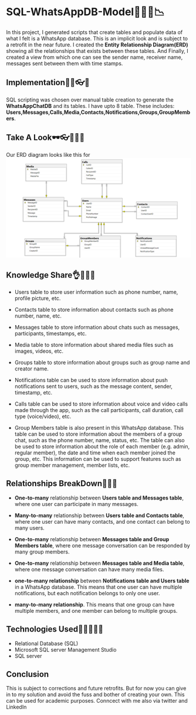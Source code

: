 #   SQL-WhatsAppDB-Model📜📜📩📉

In this project, I generated scripts that create tables and populate data of what I felt  is a WhatsApp database. This is an implicit look and is subject to a retrofit in the near future.
I created the **Entity Relationship Diagram(ERD)** showing all the relationships that exists between these tables.
And Finally, I created a view from which one  can see the sender name, receiver name, messages sent between them with time stamps.


## Implementation🤷‍♀️👓🚗
SQL scripting was chosen over manual table creation to generate the **WhatsAppChatDB** and its tables. I have upto 8 table. These includes: __**Users,Messages,Calls,Media,Contacts,Notifications,Groups,GroupMembers**__.


## Take A Look🕶👓🤷‍♀️🤷
Our ERD diagram looks like this for
![](https://github.com/kendrickchibueze/SQL-WhatsAppDB-Model/blob/main/Whatsapp-ERD.png?raw=true)


## Knowledge Share👌📜📜📜
* Users table to store user information such as phone number, name, profile picture, etc.

* Contacts table to store information about contacts such as phone number, name, etc.

* Messages table to store information about chats such as messages, participants, timestamps, etc.

* Media table to store information about shared media files such as images, videos, etc.

* Groups table to store information about groups such as group name and creator name.

* Notifications table can be used to store information about push notifications sent to users, such as the message content, sender, timestamp, etc.

* Calls table can be used to store information about voice and video calls made through the app, such as the call participants, call duration, call type (voice/video), etc.

* Group Members table is also present in this WhatsApp database. This table can be used to store information about the members of a group chat, such as the phone number, name, status, etc. The table can also be used to store information about the role of each member (e.g. admin, regular member), the date and time when each member joined the group, etc. This information can be used to support features such as group member management, member lists, etc.


## Relationships BreakDown🚗🚉🧑

* **One-to-many** relationship between **Users table and Messages table**, where one user can participate in many messages.

* **Many-to-many** relationship between **Users table and Contacts table**, where one user can have many contacts, and one contact can belong to many users.

* **One-to-many** relationship between **Messages table and Group Members table**, where one message conversation can be responded by many group members.

* **One-to-many** relationship between **Messages table and Media table**, where one message conversation can have many media files.

*  **one-to-many relationship** between **Notifications table and Users table** in a WhatsApp database. This means that one user can have multiple notifications, but each notification belongs to only one user.

* **many-to-many relationship**. This means that one group can have multiple members, and one member can belong to multiple groups.

## Technologies Used👨‍🦳👨‍🦳🧓
* Relational Database (SQL)
* Microsoft SQL server Management Studio
* SQL server



## Conclusion
This is subject to corrections and future retrofits. But for now you can give in to my solution and avoid the fuss and bother of creating your own. This can be used for academic purposes. Conncect with me also via twitter and LinkedIn
